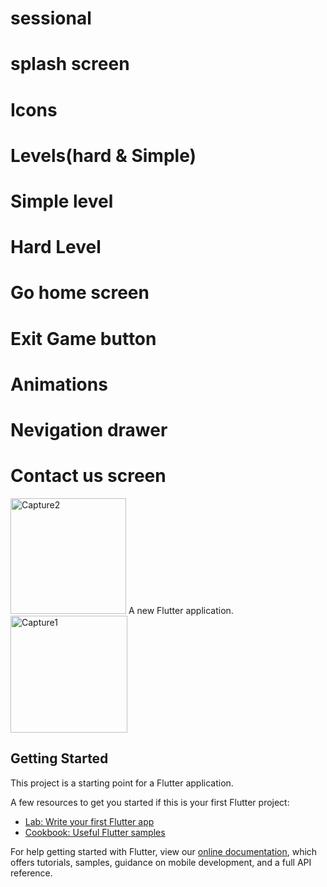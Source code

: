 # sessional
# splash screen
# Icons
# Levels(hard & Simple)
# Simple level
# Hard Level
# Go home screen
# Exit Game button
# Animations
# Nevigation drawer
# Contact us screen

<img width="185" alt="Capture2" src="https://user-images.githubusercontent.com/74717802/101237494-1744ad00-36fb-11eb-85cb-11950caa7e83.PNG">
A new Flutter application.
<img width="187" alt="Capture1" src="https://user-images.githubusercontent.com/74717802/101237496-19a70700-36fb-11eb-8ad8-18a3ad05eaa9.PNG">


## Getting Started

This project is a starting point for a Flutter application.

A few resources to get you started if this is your first Flutter project:

- [Lab: Write your first Flutter app](https://flutter.dev/docs/get-started/codelab)
- [Cookbook: Useful Flutter samples](https://flutter.dev/docs/cookbook)

For help getting started with Flutter, view our
[online documentation](https://flutter.dev/docs), which offers tutorials,
samples, guidance on mobile development, and a full API reference.
